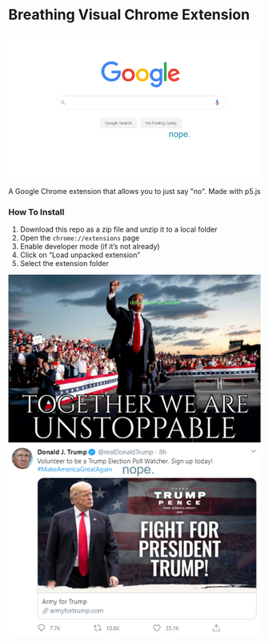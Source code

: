 # Breathing Visual Chrome Extension
![breathing](https://github.com/lukequezada/iml300/blob/master/Project02/assets/sample01.png)

A Google Chrome extension that allows you to just say "no". Made with p5.js


### How To Install

1. Download this repo as a zip file and unzip it to a local folder
2. Open the `chrome://extensions` page
3. Enable developer mode (if it’s not already)
4. Click on “Load unpacked extension”
5. Select the extension folder

![breathing](https://github.com/lukequezada/iml300/blob/master/Project02/assets/sample02.png)
![breathing](https://github.com/lukequezada/iml300/blob/master/Project02/assets/sample03.png)
